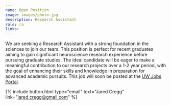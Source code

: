 ```yaml
---
name: Open Position
image: images/photo.jpg
description: Research Assistant
role: ra
links:
---
```


We are seeking a Research Assistant with a strong foundation in the sciences to join our team. This position is perfect for recent graduates aiming to gain significant neuroscience research experience before pursuing graduate studies. The ideal candidate will be eager to make a meaningful contribution to our research projects over a 1-2 year period, with the goal of enhancing their skills and knowledge in preparation for advanced academic pursuits. This job will soon be posted at the [UW Jobs Portal](https://jobs.wisc.edu/).

{%
  include button.html
  type="email"
  text="Jared Cregg"
  link="jared.cregg@gmail.com"
%}
